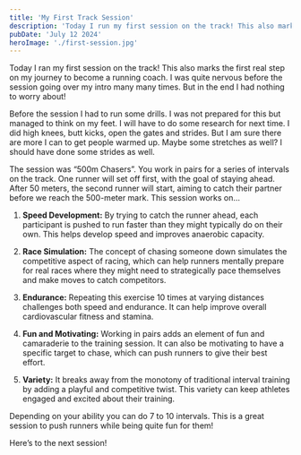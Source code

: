 ```yaml
---
title: 'My First Track Session'
description: 'Today I run my first session on the track! This also marks the first real step on my journey to become a running coach. I was quite nervous before the session going over my intro many many times. But in the end I had nothing to worry about!'
pubDate: 'July 12 2024'
heroImage: './first-session.jpg'
---
```


Today I ran my first session on the track! This also marks the first real step on my journey to become a running coach. I was quite nervous before the session going over my intro many many times. But in the end I had nothing to worry about!

Before the session I had to run some drills. I was not prepared for this but managed to think on my feet. I will have to do some research for next time. I did high knees, butt kicks, open the gates and strides. But I am sure there are more I can to get people warmed up. Maybe some stretches as well? I should have done some strides as well.

The session was “500m Chasers”. You work in pairs for a series of intervals on the track. One runner will set off first, with the goal of staying ahead. After 50 meters, the second runner will start, aiming to catch their partner before we reach the 500-meter mark. This session works on…


1. **Speed Development:** By trying to catch the runner ahead, each participant is pushed to run
faster than they might typically do on their own. This helps develop speed and improves
anaerobic capacity.

2. **Race Simulation:** The concept of chasing someone down simulates the competitive aspect of
racing, which can help runners mentally prepare for real races where they might need to
strategically pace themselves and make moves to catch competitors.

3. **Endurance:** Repeating this exercise 10 times at varying distances challenges both speed
and endurance. It can help improve overall cardiovascular fitness and stamina.

4. **Fun and Motivating:** Working in pairs adds an element of fun and camaraderie to the
training session. It can also be motivating to have a specific target to chase, which can
push runners to give their best effort.

5. **Variety:** It breaks away from the monotony of traditional interval training by adding a
playful and competitive twist. This variety can keep athletes engaged and excited about
their training.

Depending on your ability you can do 7 to 10 intervals. This is a great session to push runners while being quite fun for them!

Here’s to the next session!
